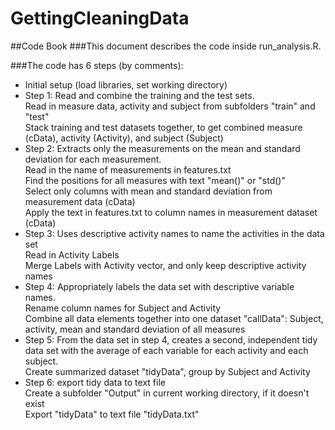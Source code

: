# GettingCleaningData
##Code Book
###This document describes the code inside run_analysis.R.  

###The code has 6 steps (by comments):

* Initial setup (load libraries, set working directory)
* Step 1: Read and combine the training and the test sets.
<br/> Read in measure data, activity and subject from subfolders "train" and "test"
<br/> Stack training and test datasets together, to get combined measure (cData), activity (Activity), and subject (Subject)
* Step 2: Extracts only the measurements on the mean and standard deviation for each measurement.
<br/> Read in the name of measurements in features.txt
<br/> Find the positions for all measures with text "mean()" or "std()"
<br/> Select only columns with mean and standard deviation from measurement data (cData)
<br/> Apply the text in features.txt to column names in measurement dataset (cData)
* Step 3: Uses descriptive activity names to name the activities in the data set
<br/> Read in Activity Labels
<br/> Merge Labels with Activity vector, and only keep descriptive activity names
* Step 4: Appropriately labels the data set with descriptive variable names.
<br/> Rename column names for Subject and Activity
<br/> Combine all data elements together into one dataset "callData": Subject, activity, mean and standard deviation of all measures
* Step 5: From the data set in step 4, creates a second, independent tidy data set with the average of each variable for each activity and each subject.
<br/> Create summarized dataset "tidyData", group by Subject and Activity
* Step 6: export tidy data to text file
<br/> Create a subfolder "Output" in current working directory, if it doesn't exist
<br/> Export "tidyData" to text file "tidyData.txt"
